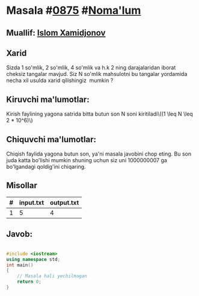 
<h1>Masala #<a href="https://robocontest.uz/tasks/0875">0875</a> #<a href="https://robocontest.uz/tasks?category=1">Noma'lum</a></h1>
<h2> Muallif: <a href="https://robocontest.uz/profile/chibaintoibii">Islom Xamidjonov</a></h2>
<h2>Xarid</h2>
<p>Sizda 1 so'mlik, 2 so'mlik, 4 so'mlik va h.k 2 ning darajalaridan iborat cheksiz tangalar mavjud. Siz N so'mlik mahsulotni bu tangalar yordamida necha xil usulda xarid qilishingiz  mumkin ?</p>
<h2>Kiruvchi ma'lumotlar:</h2>
<p>Kirish faylining yagona satrida bitta butun son N soni kiritiladi\((1 \leq N \leq 2 * 10^6)\)</p>
<h2>Chiquvchi ma'lumotlar:</h2>
<p>Chiqish faylida yagona butun son, ya'ni masala javobini chop eting. Bu son juda katta bo'lishi mumkin shuning uchun siz uni 1000000007 ga bo'lgandagi qoldig'ini chiqaring.</p>
<h2>Misollar</h2>
<table>
    <thead>
        <tr>
            <th>#</th>
            <th>input.txt</th>
            <th>output.txt</th>
        </tr>
    </thead>
    <tbody>
            <tr>
                <td>1</td>
                <td>5</td>
                <td>4</td>
            </tr>
    </tbody>
    </table>
    
<h2>Javob:</h2>

######
```cpp
#include <iostream>
using namespace std;
int main()
{
    // Masala hali yechilmagan
    return 0;
}
```
